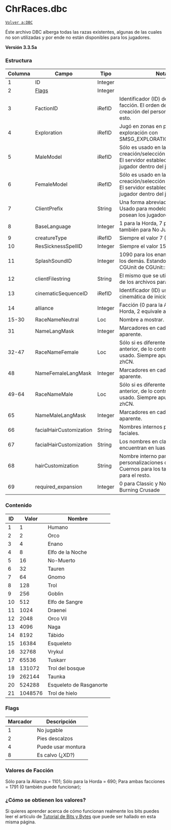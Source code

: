 # ChrRaces.dbc

[`Volver a:DBC`](dbc-index)

Éste archivo DBC alberga todas las razas existentes, algunas de las cuales no son utilizadas y por ende no están disponibles para los jugadores.

**Versión 3.3.5a**

### Estructura

| Columna | Campo                   | Tipo         | Notas                                                                                                                           |
|---------|-------------------------|--------------|---------------------------------------------------------------------------------------------------------------------------------|
| 1       | ID                      | Integer      |                                                                                                                                 |
| 2       | [Flags](#flags)         | Integer      |                                                                                                                                 |
| 3       | FactionID               | iRefID       | Identificador (ID) de la plantilla de facción. El orden de la pantalla en la creación del personaje depende de esto.            |
| 4       | Exploration             | iRefID       | Jugó en zonas en proceso de exploración con SMSG_EXPLORATION_EXPERIENCE.                                                        |
| 5       | MaleModel               | iRefID       | Sólo es usado en la pantalla de creación/selección de personajes. El servidor establece el modelo del jugador dentro del juego. |
| 6       | FemaleModel             | iRefID       | Sólo es usado en la pantalla de creación/selección de personajes. El servidor establece el modelo del jugador dentro del juego. |
| 7       | ClientPrefix            | String       | Una forma abreviada del nombre. Usado para modelos de cascos que posean los jugadores.                                          |
| 8       | BaseLanguage            | Integer      | 1 para la Horda, 7 para la Alianza y también para No Jugable.                                                                   |
| 9       | creatureType            | iRefID       | Siempre el valor 7 (Humanoide).                                                                                                 |
| 10      | ResSicknessSpellID      | Integer      | Siempre el valor 15007.                                                                                                         |
| 11      | SplashSoundID           | Integer      | 1090 para los enanos, 1096 para los demás. Estando almacenado en CGUnit de CGUnit::PostInit.                                    |
| 12      | clientFilestring        | String       | El mismo que se utiliza en las rutas de los archivos para los modelos.                                                          |
| 13      | cinematicSequenceID     | iRefID       | Identificador (ID) usado para la cinemática de inicio.                                                                          |
| 14      | alliance                | Integer      | Facción (0 para la Alianza, 1 para la Horda, 2 equivale a No Disponible)                                                        |
| 15-30   | RaceNameNeutral         | Loc          | Nombre a mostrar.                                                                                                               |
| 31      | NameLangMask            | Integer      | Marcadores en cadena, sin uso aparente.                                                                                         |
| 32-47   | RaceNameFemale          | Loc          | Sólo si es diferente del nombre anterior, de lo contrario no es usado. Siempre apunta a NULL para zhCN.                         |
| 48      | NameFemaleLangMask      | Integer      | Marcadores en cadena, sin uso aparente.                                                                                         |
| 49-64   | RaceNameMale            | Loc          | Sólo si es diferente del nombre anterior, de lo contrario no es usado. Siempre apunta a NULL para zhCN.                         |
| 65      | NameMaleLangMask        | Integer      | Marcadores en cadena, sin uso aparente.                                                                                         |
| 66      | facialHairCustomization | String       | Nombres internos para los rasgos faciales.                                                                                      |
| 67      | facialHairCustomization | String       | Los nombres en clave se encuentran en luas.                                                                                     |
| 68      | hairCustomization       | String       | Nombre interno para las personalizaciones del cabello. Cuernos para los tauren, normal para el resto.                           |
| 69      | required_expansion      | Integer      | 0 para Classic y No Jugable, 1 para Burning Crusade                                                                             |

### Contenido

| ID | Valor    | Nombre                  |
|----|----------|-------------------------|
| 1  | 1        | Humano                  |
| 2  | 2        | Orco                    |
| 3  | 4        | Enano                   |
| 4  | 8        | Elfo de la Noche        |
| 5  | 16       | No-Muerto               |
| 6  | 32       | Tauren                  |
| 7  | 64       | Gnomo                   |
| 8  | 128      | Trol                    |
| 9  | 256      | Goblin                  |
| 10 | 512      | Elfo de Sangre          |
| 11 | 1024     | Draenei                 |
| 12 | 2048     | Orco Vil                |
| 13 | 4096     | Naga                    |
| 14 | 8192     | Tábido                  |
| 15 | 16384    | Esqueleto               |
| 16 | 32768    | Vrykul                  |
| 17 | 65536    | Tuskarr                 |
| 18 | 131072   | Trol del bosque         |
| 19 | 262144   | Taunka                  |
| 20 | 524288   | Esqueleto de Rasganorte |
| 21 | 1048576  | Trol de hielo           |

### Flags

| Marcador | Descripción        |
|----------|--------------------|
| 1        | No jugable         |
| 2        | Pies descalzos     |
| 4        | Puede usar montura |
| 8        | Es calvo (¿XD?)    |


### Valores de Facción

Sólo para la Alianza = 1101;
Sólo para la Horda = 690;
Para ambas facciones = 1791 (0 también puede funcionar);


### ¿Cómo se obtienen los valores?

Si quieres aprender acerca de cómo funcionan realmente los bits puedes leer el artículo de [Tutorial de Bits y Bytes](Bit-and_bytes-tutorial) que puede ser hallado en esta misma página.